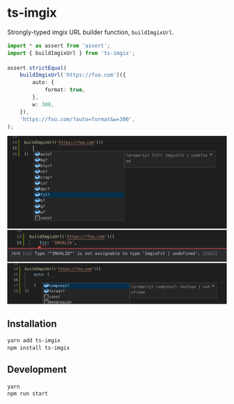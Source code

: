 # ts-imgix

Strongly-typed imgix URL builder function, `buildImgixUrl`.

```ts
import * as assert from 'assert';
import { buildImgixUrl } from 'ts-imgix';

assert.strictEqual(
    buildImgixUrl('https://foo.com')({
        auto: {
            format: true,
        },
        w: 300,
    }),
    'https://foo.com/?auto=format&w=300',
);
```

![](./demo1.png)
![](./demo2.png)
![](./demo3.png)

## Installation

```sh
yarn add ts-imgix
npm install ts-imgix
```

## Development

```
yarn
npm run start
```
